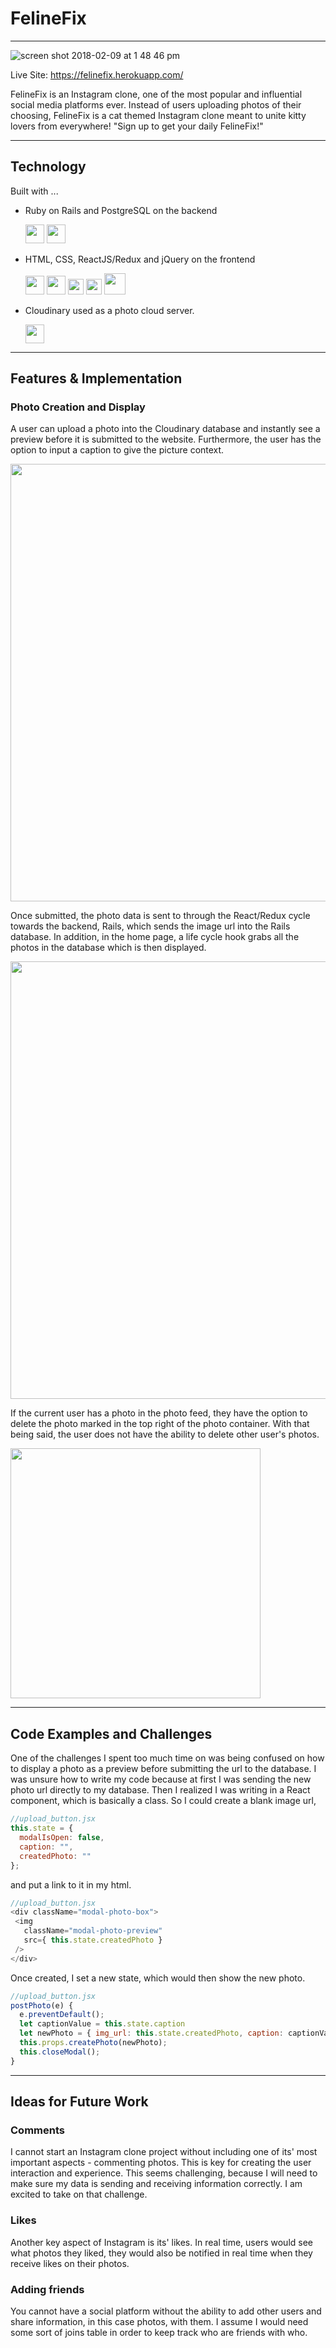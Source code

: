 # FelineFix

---

![screen shot 2018-02-09 at 1 48 46 pm](https://user-images.githubusercontent.com/26920351/36051879-78f11bec-0da0-11e8-8c1e-a91f9808e121.png)

Live Site: https://felinefix.herokuapp.com/

FelineFix is an Instagram clone, one of the most popular and influential social media platforms ever. Instead of users uploading photos of their choosing, FelineFix is a cat themed Instagram clone meant to unite kitty lovers from everywhere! "Sign up to get your daily FelineFix!"

---

## Technology

Built with ...
* Ruby on Rails and PostgreSQL on the backend

  <img src="https://user-images.githubusercontent.com/26920351/36052369-45a5788a-0da2-11e8-8058-8ef5c98c759c.jpeg" height="30">
  <img src="https://user-images.githubusercontent.com/26920351/36052411-766d6d88-0da2-11e8-8585-8fe14190f03b.png" width="30">  
* HTML, CSS, ReactJS/Redux and jQuery on the frontend

  <img src="https://user-images.githubusercontent.com/26920351/36052477-a6e7e416-0da2-11e8-813a-1ee556d4d8b0.png" width="30">  <img src="https://user-images.githubusercontent.com/26920351/36052488-b2fb00b2-0da2-11e8-995b-aeac3b9e68bb.png" height="30">  <img src="https://user-images.githubusercontent.com/26920351/36052718-a5709848-0da3-11e8-8a16-bf47966d3f63.png" width="25">  <img src="https://user-images.githubusercontent.com/26920351/36052733-b59ab8f2-0da3-11e8-941b-2afc80a4219e.png" width="25">  <img src="https://user-images.githubusercontent.com/26920351/36052738-c0aa4ed8-0da3-11e8-9497-aade7259fbfd.png" width="34">

* Cloudinary used as a photo cloud server.

  <img src="https://user-images.githubusercontent.com/26920351/36053327-2677ee8a-0da6-11e8-8228-ad114c4d469d.png" width="30">
---
## Features & Implementation

### Photo Creation and Display
A user can upload a photo into the Cloudinary database and instantly see a preview before it is submitted to the website. Furthermore, the user has the option to input a caption to give the picture context.

<img src="https://user-images.githubusercontent.com/26920351/36053125-341acfe0-0da5-11e8-9625-19a0475e7b4d.png" width="700">

Once submitted, the photo data is sent to through the React/Redux cycle towards the backend, Rails, which sends the image url into the Rails database. In addition, in the home page, a life cycle hook grabs all the photos in the database which is then displayed.

<img src="https://user-images.githubusercontent.com/26920351/36053546-e1608680-0da6-11e8-8690-60cd165b4d74.png" width="700">

If the current user has a photo in the photo feed, they have the option to delete the photo marked in the top right of the photo container. With that being said, the user does not have the ability to delete other user's photos.

<img src="https://user-images.githubusercontent.com/26920351/36053587-0f8a3394-0da7-11e8-92b3-8b3040776b91.png" width="400">

---

## Code Examples and Challenges

One of the challenges I spent too much time on was being confused on how to display a photo as a preview before submitting the url to the database. I was unsure how to write my code because at first I was sending the new photo url directly to my database. Then I realized I was writing in a React component, which is basically a class. So I could create a blank image url,
```javascript
//upload_button.jsx
this.state = {
  modalIsOpen: false,
  caption: "",
  createdPhoto: ""
};
```
 and put a link to it in my html.
 ```javascript
 //upload_button.jsx
 <div className="modal-photo-box">
  <img
    className="modal-photo-preview"
    src={ this.state.createdPhoto }
  />
 </div>
 ```
 Once created, I set a new state, which would then show the new photo.
 ```javascript
 //upload_button.jsx
 postPhoto(e) {
   e.preventDefault();
   let captionValue = this.state.caption
   let newPhoto = { img_url: this.state.createdPhoto, caption: captionValue };
   this.props.createPhoto(newPhoto);
   this.closeModal();
 }
 ```
---

## Ideas for Future Work

### Comments

I cannot start an Instagram clone project without including one of its' most important aspects - commenting photos. This is key for creating the user interaction and experience. This seems challenging, because I will need to make sure my data is sending and receiving information correctly. I am excited to take on that challenge.


### Likes

Another key aspect of Instagram is its' likes. In real time, users would see what photos they liked, they would also be notified in real time when they receive likes on their photos.


### Adding friends

You cannot have a social platform without the ability to add other users and share information, in this case photos, with them. I assume I would need some sort of joins table in order to keep track who are friends with who.
